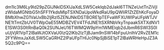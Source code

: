 dm1lc3M6Ly9ld29pZGlJNklDSXlJaXdLSW5Ceklqb2dJakl6TTNZeUxtTnZiVjlzWldaMGNtbG5hSFF1YkdsMlpTSXNDaUpoWkdRaU9pQWliR1ZtZEhKcFoyaDBMbXhwZG1VaUxBb2ljRzl5ZENJNklDSTBORE1pTEFvaWFXUWlPaUFpWTJVNE1tTmtZbUV0TWpOaE55MDBZVEV4TFdJNE1tSXRNbVkyTnpaak5XTXdNV1E1SWl3S0ltRnBaQ0k2SUNJeU16TWlMQW9pYm1WMElqb2dJbmR6SWl3S0luUjVjR1VpT2lBaWJtOXVaU0lzQ2lKb2IzTjBJam9nSW14bFpuUnlhV2RvZEM1c2FYWmxJaXdLSW5CaGRHZ2lPaUFpTHlJc0NpSjBiSE1pT2lBaWRHeHpJZ3A5Q2c9PQ==
